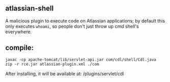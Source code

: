 ## atlassian-shell
A malicious plugin to execute code on Atlassian applications; by default this only executes `whoami`, so people don't just throw up cmd shell's everywhere.

## compile:
```
javac -cp apache-tomcat/lib/servlet-api.jar com/cdl/shell/Cdl.java
zip -r rce.jar atlassian-plugin.xml ./com
```

After installing, it will be available at: /plugins/servlet/cdl
